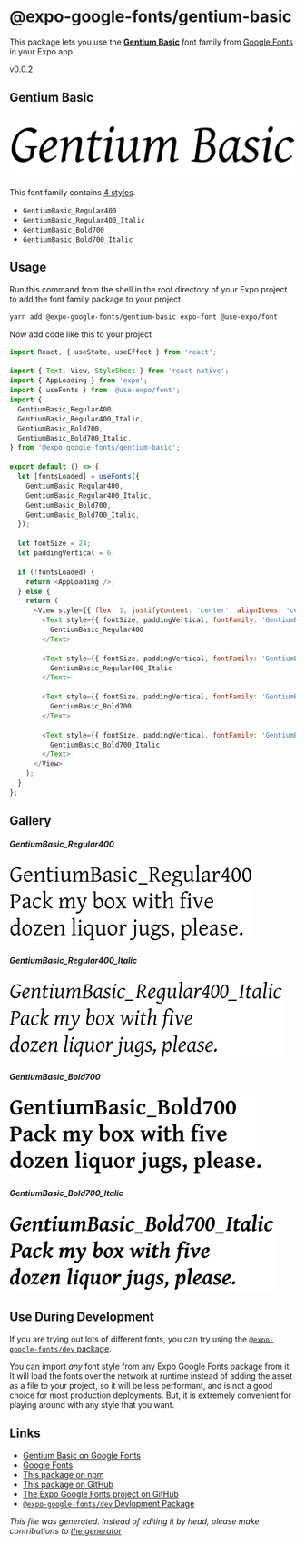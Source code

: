 # @expo-google-fonts/gentium-basic

This package lets you use the [**Gentium Basic**](https://fonts.google.com/specimen/Gentium+Basic) font family from [Google Fonts](https://fonts.google.com/) in your Expo app.

v0.0.2

## Gentium Basic

![Gentium Basic](./font-family.png)

This font family contains [4 styles](#gallery).

- `GentiumBasic_Regular400`
- `GentiumBasic_Regular400_Italic`
- `GentiumBasic_Bold700`
- `GentiumBasic_Bold700_Italic`

## Usage

Run this command from the shell in the root directory of your Expo project to add the font family package to your project
```sh
yarn add @expo-google-fonts/gentium-basic expo-font @use-expo/font
```

Now add code like this to your project
```js
import React, { useState, useEffect } from 'react';

import { Text, View, StyleSheet } from 'react-native';
import { AppLoading } from 'expo';
import { useFonts } from '@use-expo/font';
import {
  GentiumBasic_Regular400,
  GentiumBasic_Regular400_Italic,
  GentiumBasic_Bold700,
  GentiumBasic_Bold700_Italic,
} from '@expo-google-fonts/gentium-basic';

export default () => {
  let [fontsLoaded] = useFonts({
    GentiumBasic_Regular400,
    GentiumBasic_Regular400_Italic,
    GentiumBasic_Bold700,
    GentiumBasic_Bold700_Italic,
  });

  let fontSize = 24;
  let paddingVertical = 6;

  if (!fontsLoaded) {
    return <AppLoading />;
  } else {
    return (
      <View style={{ flex: 1, justifyContent: 'center', alignItems: 'center' }}>
        <Text style={{ fontSize, paddingVertical, fontFamily: 'GentiumBasic_Regular400' }}>
          GentiumBasic_Regular400
        </Text>

        <Text style={{ fontSize, paddingVertical, fontFamily: 'GentiumBasic_Regular400_Italic' }}>
          GentiumBasic_Regular400_Italic
        </Text>

        <Text style={{ fontSize, paddingVertical, fontFamily: 'GentiumBasic_Bold700' }}>
          GentiumBasic_Bold700
        </Text>

        <Text style={{ fontSize, paddingVertical, fontFamily: 'GentiumBasic_Bold700_Italic' }}>
          GentiumBasic_Bold700_Italic
        </Text>
      </View>
    );
  }
};

```

## Gallery

##### GentiumBasic_Regular400
![GentiumBasic_Regular400](./86bcf47467c7c966ff4e8c216451273329982a4bbf3477b33615c1e5ff916fb2.ttf.png)

##### GentiumBasic_Regular400_Italic
![GentiumBasic_Regular400_Italic](./d84eb1ad32e37c3f5e4a8eeaf077b66ec63a516eb0a631a71b3b17b0d6c43de1.ttf.png)

##### GentiumBasic_Bold700
![GentiumBasic_Bold700](./33b22faef221568e2734ae86ee972b4499a967b00f6d6ae128b1649a904044d7.ttf.png)

##### GentiumBasic_Bold700_Italic
![GentiumBasic_Bold700_Italic](./b1ea05dbd54b903a6206abbb48c0183924236546ddb457db2f97273aa1d47fcd.ttf.png)


## Use During Development

If you are trying out lots of different fonts, you can try using the [`@expo-google-fonts/dev` package](https://www.npmjs.com/package/@expo-google-fonts/dev).

You can import *any* font style from any Expo Google Fonts package from it. It will load the fonts
over the network at runtime instead of adding the asset as a file to your project, so it will be 
less performant, and is not a good choice for most production deployments. But, it is extremely convenient
for playing around with any style that you want.

## Links

- [Gentium Basic on Google Fonts](https://fonts.google.com/specimen/Gentium+Basic)
- [Google Fonts](https://fonts.google.com/)
- [This package on npm](https://www.npmjs.com/package/@expo-google-fonts/gentium-basic)
- [This package on GitHub](https://github.com/expo/google-fonts/tree/master/font-packages/gentium-basic)
- [The Expo Google Fonts project on GitHub](https://github.com/expo/google-fonts)
- [`@expo-google-fonts/dev` Devlopment Package](https://github.com/expo/google-fonts/tree/master/font-packages/dev)


*This file was generated. Instead of editing it by head, please make contributions to [the generator](https://github.com/expo/google-fonts/tree/master/packages/generator)*
